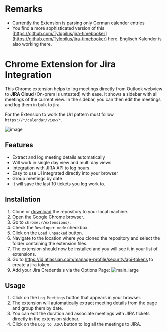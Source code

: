 # Remarks 
* Currently the Extension is parsing only German calender entries
* You find a more sophisticated version of this [https://github.com/Tylopilus/jira-timebooker](https://github.com/Tylopilus/jira-timebooker) here. Englisch Kalender is also working there.


# Chrome Extension for Jira Integration

This Chrome extension helps to log meetings directly from Outlook webview to **JIRA Cloud** (On-prem is untested) with ease. It shows a sidebar with all meetings of the current view. In the sidebar, you can then edit the meetings and log them in bulk to jira.

For the Extension to work the Url pattern must follow `https://*/calendar/view/*`.

 ![image](https://github.com/frappierer/outlook_web_jira_logger/assets/4376185/22af64f1-d86a-4fd6-8bbb-e94192e86d8a)



## Features

- Extract and log meeting details automatically
- Will work in single day view and multi day views
- Integration with JIRA API to log hours
- Easy to use UI integrated directly into your browser
- Group meetings by date
- It will save the last 10 tickets you log work to.

## Installation

1. Clone or [download](https://github.com/frappierer/outlook_web_jira_logger/archive/refs/heads/main.zip) the repository to your local machine.
2. Open the Google Chrome browser.
3. Go to `chrome://extensions/`.
4. Check the `Developer mode` checkbox.
5. Click on the `Load unpacked` button.
6. Navigate to the location where you cloned the repository and select the folder containing the extension files.
7. The extension should now be installed and you will see it in your list of extensions.
8. Go to https://id.atlassian.com/manage-profile/security/api-tokens to create a jira token.
9. Add your Jira Credentials via the Options Page: ![main_large](https://github.com/frappierer/outlook_web_jira_logger/assets/4376185/dc9536c0-6480-463b-aaa7-b7e8f031f002)



## Usage

1. Click on the `Log Meetings` button that appears in your browser.
2. The extension will automatically extract meeting details from the page and group them by date.
3. You can edit the duration and associate meetings with JIRA tickets directly in the extension sidebar.
4. Click on the `Log to JIRA` button to log all the meetings to JIRA.

